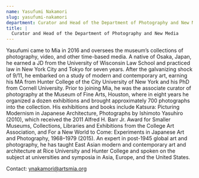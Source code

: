 ```yaml
---
name: Yasufumi Nakamori
slug: yasufumi-nakamori
department: Curator and Head of the Department of Photography and New Media
title: |
  Curator and Head of the Department of Photography and New Media
---
```


Yasufumi came to Mia in 2016 and oversees the museum’s collections of photography, video, and other time-based media. A native of Osaka, Japan, he earned a JD from the University of Wisconsin Law School and practiced law in New York City and Tokyo for seven years. After the galvanizing shock of 9/11, he embarked on a study of modern and contemporary art, earning his MA from Hunter College of the City University of New York and his PhD from Cornell University. Prior to joining Mia, he was the associate curator of photography at the Museum of Fine Arts, Houston, where in eight years he organized a dozen exhibitions and brought approximately 700 photographs into the collection. His exhibitions and books include Katsura: Picturing Modernism in Japanese Architecture, Photographs by Ishimoto Yasuhiro (2010), which received the 2011 Alfred H. Barr Jr. Award for Smaller Museums, Collections, Libraries and Exhibitions from the College Art Association, and For a New World to Come: Experiments in Japanese Art and Photography, 1968–1979 (2015). An expert in post-1945 global art and photography, he has taught East Asian modern and contemporary art and architecture at Rice University and Hunter College and spoken on the subject at universities and symposia in Asia, Europe, and the United States.

Contact: [ynakamori@artsmia.org](mailto:ynakamori@artsmia.org)

